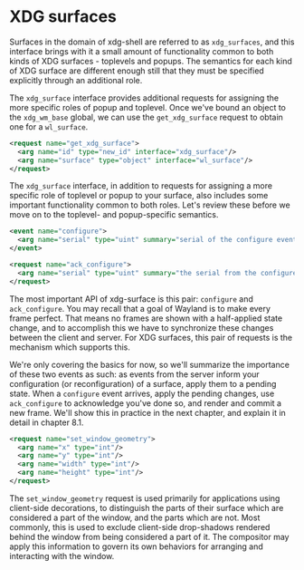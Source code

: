 # XDG surfaces

Surfaces in the domain of xdg-shell are referred to as `xdg_surfaces`, and this
interface brings with it a small amount of functionality common to both kinds of
XDG surfaces - toplevels and popups. The semantics for each kind of XDG
surface are different enough still that they must be specified explicitly
through an additional role.

The `xdg_surface` interface provides additional requests for assigning the more
specific roles of popup and toplevel. Once we've bound an object to the
`xdg_wm_base` global, we can use the `get_xdg_surface` request to obtain one for
a `wl_surface`.

```xml
<request name="get_xdg_surface">
  <arg name="id" type="new_id" interface="xdg_surface"/>
  <arg name="surface" type="object" interface="wl_surface"/>
</request>
```

The `xdg_surface` interface, in addition to requests for assigning a more
specific role of toplevel or popup to your surface, also includes some important
functionality common to both roles. Let's review these before we move on to the
toplevel- and popup-specific semantics.

```xml
<event name="configure">
  <arg name="serial" type="uint" summary="serial of the configure event"/>
</event>

<request name="ack_configure">
  <arg name="serial" type="uint" summary="the serial from the configure event"/>
</request>
```

The most important API of xdg-surface is this pair: `configure` and
`ack_configure`. You may recall that a goal of Wayland is to make every frame
perfect. That means no frames are shown with a half-applied state change, and to
accomplish this we have to synchronize these changes between the client and
server. For XDG surfaces, this pair of requests is the mechanism which supports
this.

We're only covering the basics for now, so we'll summarize the importance of
these two events as such: as events from the server inform your configuration
(or reconfiguration) of a surface, apply them to a pending state. When a
`configure` event arrives, apply the pending changes, use `ack_configure` to
acknowledge you've done so, and render and commit a new frame. We'll show this
in practice in the next chapter, and explain it in detail in chapter 8.1.

```xml
<request name="set_window_geometry">
  <arg name="x" type="int"/>
  <arg name="y" type="int"/>
  <arg name="width" type="int"/>
  <arg name="height" type="int"/>
</request>
```

The `set_window_geometry` request is used primarily for applications using
client-side decorations, to distinguish the parts of their surface which are
considered a part of the window, and the parts which are not. Most commonly,
this is used to exclude client-side drop-shadows rendered behind the window from
being considered a part of it. The compositor may apply this information to
govern its own behaviors for arranging and interacting with the window.
